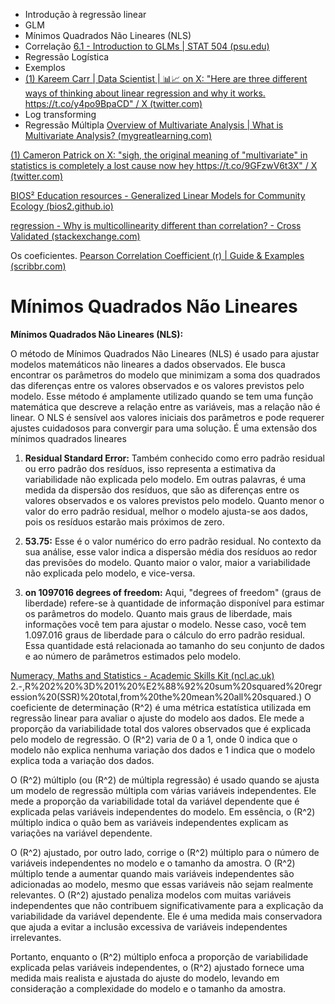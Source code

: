 - Introdução à regressão linear
- GLM
- Mínimos Quadrados Não Lineares (NLS)
- Correlação
[6.1 - Introduction to GLMs | STAT 504 (psu.edu)](https://online.stat.psu.edu/stat504/lesson/6/6.1#:~:text=The%20term%20%22general%22%20linear%20model,%28with%20fixed%20effects%20only%29.)
- Regressão Logística
- Exemplos
- [(1) Kareem Carr | Data Scientist | 📊📈 on X: "Here are three different ways of thinking about linear regression and why it works. https://t.co/y4po9BpaCD" / X (twitter.com)](https://twitter.com/kareem_carr/status/1688225360184512513)
- Log transforming
- Regressão Múltipla
[Overview of Multivariate Analysis | What is Multivariate Analysis? (mygreatlearning.com)](https://www.mygreatlearning.com/blog/introduction-to-multivariate-analysis/#:~:text=Multivariate%20analysis%20(MVA)%20is%20a,analyzed%20simultaneously%20with%20other%20variables.)

[(1) Cameron Patrick on X: "sigh, the original meaning of "multivariate" in statistics is completely a lost cause now hey https://t.co/9GFzwV6t3X" / X (twitter.com)](https://twitter.com/camjpatrick/status/1696744910475690456)

[BIOS² Education resources - Generalized Linear Models for Community Ecology (bios2.github.io)](https://bios2.github.io/posts/2021-07-19-glm-community-ecology/)

[regression - Why is multicollinearity different than correlation? - Cross Validated (stackexchange.com)](https://stats.stackexchange.com/questions/545148/why-is-multicollinearity-different-than-correlation#:~:text=Multicollinearity%20may%20occur%20even%20when,sum%20of%20the%20other%20predictors.)

Os coeficientes.
[Pearson Correlation Coefficient (r) | Guide & Examples (scribbr.com)](https://www.scribbr.com/statistics/pearson-correlation-coefficient/)
# Mínimos Quadrados Não Lineares

**Mínimos Quadrados Não Lineares (NLS):**

O método de Mínimos Quadrados Não Lineares (NLS) é usado para ajustar modelos matemáticos não lineares a dados observados. Ele busca encontrar os parâmetros do modelo que minimizam a soma dos quadrados das diferenças entre os valores observados e os valores previstos pelo modelo. Esse método é amplamente utilizado quando se tem uma função matemática que descreve a relação entre as variáveis, mas a relação não é linear. O NLS é sensível aos valores iniciais dos parâmetros e pode requerer ajustes cuidadosos para convergir para uma solução.
É uma extensão dos mínimos quadrados lineares



1. **Residual Standard Error:** Também conhecido como erro padrão residual ou erro padrão dos resíduos, isso representa a estimativa da variabilidade não explicada pelo modelo. Em outras palavras, é uma medida da dispersão dos resíduos, que são as diferenças entre os valores observados e os valores previstos pelo modelo. Quanto menor o valor do erro padrão residual, melhor o modelo ajusta-se aos dados, pois os resíduos estarão mais próximos de zero.
    
2. **53.75:** Esse é o valor numérico do erro padrão residual. No contexto da sua análise, esse valor indica a dispersão média dos resíduos ao redor das previsões do modelo. Quanto maior o valor, maior a variabilidade não explicada pelo modelo, e vice-versa.
    
3. **on 1097016 degrees of freedom:** Aqui, "degrees of freedom" (graus de liberdade) refere-se à quantidade de informação disponível para estimar os parâmetros do modelo. Quanto mais graus de liberdade, mais informações você tem para ajustar o modelo. Nesse caso, você tem 1.097.016 graus de liberdade para o cálculo do erro padrão residual. Essa quantidade está relacionada ao tamanho do seu conjunto de dados e ao número de parâmetros estimados pelo modelo.




[Numeracy, Maths and Statistics - Academic Skills Kit (ncl.ac.uk)](https://www.ncl.ac.uk/webtemplate/ask-assets/external/maths-resources/statistics/regression-and-correlation/coefficient-of-determination-r-squared.html#:~:text=%C2%AFy)
2.-,R%202%20%3D%201%20%E2%88%92%20sum%20squared%20regression%20(SSR)%20total,from%20the%20mean%20all%20squared.)
O coeficiente de determinação \(R^2\) é uma métrica estatística utilizada em regressão linear para avaliar o ajuste do modelo aos dados. Ele mede a proporção da variabilidade total dos valores observados que é explicada pelo modelo de regressão. O \(R^2\) varia de 0 a 1, onde 0 indica que o modelo não explica nenhuma variação dos dados e 1 indica que o modelo explica toda a variação dos dados.

O \(R^2\) múltiplo (ou \(R^2\) de múltipla regressão) é usado quando se ajusta um modelo de regressão múltipla com várias variáveis independentes. Ele mede a proporção da variabilidade total da variável dependente que é explicada pelas variáveis independentes do modelo. Em essência, o \(R^2\) múltiplo indica o quão bem as variáveis independentes explicam as variações na variável dependente.

O \(R^2\) ajustado, por outro lado, corrige o \(R^2\) múltiplo para o número de variáveis independentes no modelo e o tamanho da amostra. O \(R^2\) múltiplo tende a aumentar quando mais variáveis independentes são adicionadas ao modelo, mesmo que essas variáveis não sejam realmente relevantes. O \(R^2\) ajustado penaliza modelos com muitas variáveis independentes que não contribuem significativamente para a explicação da variabilidade da variável dependente. Ele é uma medida mais conservadora que ajuda a evitar a inclusão excessiva de variáveis independentes irrelevantes.

Portanto, enquanto o \(R^2\) múltiplo enfoca a proporção de variabilidade explicada pelas variáveis independentes, o \(R^2\) ajustado fornece uma medida mais realista e ajustada do ajuste do modelo, levando em consideração a complexidade do modelo e o tamanho da amostra.